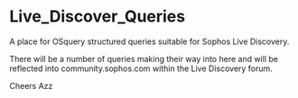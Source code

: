 # Live_Discover_Queries
A place for OSquery structured queries suitable for Sophos Live Discovery.

There will be a number of queries making their way into here and will be reflected into community.sophos.com within the Live Discovery forum.

Cheers
Azz
